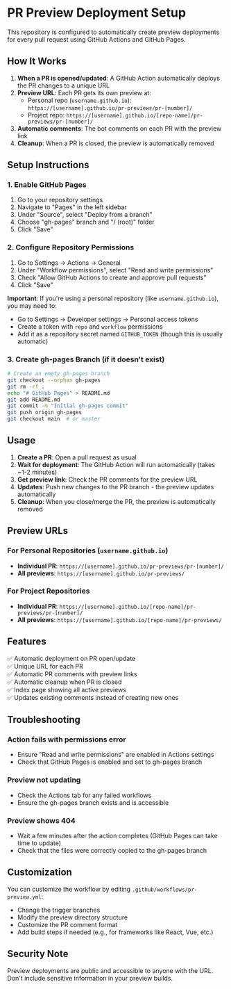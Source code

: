# PR Preview Deployment Setup

This repository is configured to automatically create preview deployments for every pull request using GitHub Actions and GitHub Pages.

## How It Works

1. **When a PR is opened/updated**: A GitHub Action automatically deploys the PR changes to a unique URL
2. **Preview URL**: Each PR gets its own preview at:
   - Personal repo (`username.github.io`): `https://[username].github.io/pr-previews/pr-[number]/`
   - Project repo: `https://[username].github.io/[repo-name]/pr-previews/pr-[number]/`
3. **Automatic comments**: The bot comments on each PR with the preview link
4. **Cleanup**: When a PR is closed, the preview is automatically removed

## Setup Instructions

### 1. Enable GitHub Pages
1. Go to your repository settings
2. Navigate to "Pages" in the left sidebar
3. Under "Source", select "Deploy from a branch"
4. Choose "gh-pages" branch and "/ (root)" folder
5. Click "Save"

### 2. Configure Repository Permissions
1. Go to Settings → Actions → General
2. Under "Workflow permissions", select "Read and write permissions"
3. Check "Allow GitHub Actions to create and approve pull requests"
4. Click "Save"

**Important**: If you're using a personal repository (like `username.github.io`), you may need to:
- Go to Settings → Developer settings → Personal access tokens
- Create a token with `repo` and `workflow` permissions
- Add it as a repository secret named `GITHUB_TOKEN` (though this is usually automatic)

### 3. Create gh-pages Branch (if it doesn't exist)
```bash
# Create an empty gh-pages branch
git checkout --orphan gh-pages
git rm -rf .
echo "# GitHub Pages" > README.md
git add README.md
git commit -m "Initial gh-pages commit"
git push origin gh-pages
git checkout main  # or master
```

## Usage

1. **Create a PR**: Open a pull request as usual
2. **Wait for deployment**: The GitHub Action will run automatically (takes ~1-2 minutes)
3. **Get preview link**: Check the PR comments for the preview URL
4. **Updates**: Push new changes to the PR branch - the preview updates automatically
5. **Cleanup**: When you close/merge the PR, the preview is automatically removed

## Preview URLs

### For Personal Repositories (`username.github.io`)
- **Individual PR**: `https://[username].github.io/pr-previews/pr-[number]/`
- **All previews**: `https://[username].github.io/pr-previews/`

### For Project Repositories
- **Individual PR**: `https://[username].github.io/[repo-name]/pr-previews/pr-[number]/`
- **All previews**: `https://[username].github.io/[repo-name]/pr-previews/`

## Features

✅ Automatic deployment on PR open/update  
✅ Unique URL for each PR  
✅ Automatic PR comments with preview links  
✅ Automatic cleanup when PR is closed  
✅ Index page showing all active previews  
✅ Updates existing comments instead of creating new ones  

## Troubleshooting

### Action fails with permissions error
- Ensure "Read and write permissions" are enabled in Actions settings
- Check that GitHub Pages is enabled and set to gh-pages branch

### Preview not updating
- Check the Actions tab for any failed workflows
- Ensure the gh-pages branch exists and is accessible

### Preview shows 404
- Wait a few minutes after the action completes (GitHub Pages can take time to update)
- Check that the files were correctly copied to the gh-pages branch

## Customization

You can customize the workflow by editing `.github/workflows/pr-preview.yml`:

- Change the trigger branches
- Modify the preview directory structure
- Customize the PR comment format
- Add build steps if needed (e.g., for frameworks like React, Vue, etc.)

## Security Note

Preview deployments are public and accessible to anyone with the URL. Don't include sensitive information in your preview builds.